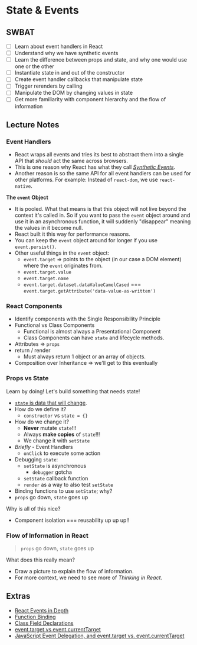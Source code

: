 State & Events
==============

## SWBAT

- [ ] Learn about event handlers in React
- [ ] Understand why we have synthetic events
- [ ] Learn the difference between props and state, and why one would use one or the other
- [ ] Instantiate state in and out of the constructor
- [ ] Create event handler callbacks that manipulate state
- [ ] Trigger rerenders by calling
- [ ] Manipulate the DOM by changing values in state
- [ ] Get more familiarity with component hierarchy and the flow of information

## Lecture Notes

### Event Handlers

- React wraps all events and tries its best to abstract them into a single API that _should_ act the same across browsers.
- This is one reason why React has what they call [_Synthetic Events_](https://reactjs.org/docs/handling-events.html).
- Another reason is so the same API for all event handlers can be used for other platforms. For example: Instead of `react-dom`, we use `react-native`.

**The `event` Object**

- It is pooled. What that means is that this object will not live beyond the context it's called in. So if you want to pass the `event` object around and use it in an asynchronous function, it will suddenly "disappear" meaning the values in it become null.
- React built it this way for performance reasons.
- You can keep the `event` object around for longer if you use `event.persist()`.
- Other useful things in the `event` object:
  - `event.target` => points to the object (in our case a DOM element) where the `event` originates from.
  - `event.target.value`
  - `event.target.name`
  - `event.target.dataset.dataValueCamelCased` === `event.target.getAttribute('data-value-as-written')`

### React Components

- Identify components with the Single Responsibility Principle
- Functional vs Class Components
  - Functional is almost always a Presentational Component
  - Class Components can have `state` and lifecycle methods.
- Attributes => `props`
- return / render
  - Must always return 1 object or an array of objects.
- Composition over Inheritance => we'll get to this eventually

### Props vs State

Learn by doing! Let's build something that needs state!

- [`state` is data that will change](https://facebook.github.io/react-native/docs/state.html).
- How do we define it?
  - `constructor` vs `state = {}`
- How do we change it?
  - **Never** mutate `state`!!!
  - Always **make copies** of `state`!!!
  - We change it with `setState`
- *Briefly* - Event Handlers
  - `onClick` to execute some action
- Debugging `state`:
  - `setState` is asynchronous
    - `debugger` gotcha
  - `setState` callback function
  - `render` as a way to also test `setState`
- Binding functions to use `setState`; why?
- `props` go down, `state` goes up

Why is all of this nice?
- Component isolation === reusability up up up!!

### Flow of Information in React

> `props` go down, `state` goes up

What does this really mean?
- Draw a picture to explain the flow of information.
- For more context, we need to see more of _Thinking in React_.

## Extras

- [React Events in Depth](https://www.youtube.com/watch?v=dRo_egw7tBc)
- [Function Binding](https://developer.mozilla.org/en-US/docs/Web/JavaScript/Reference/Global_objects/Function/bind)
- [Class Field Declarations](https://github.com/tc39/proposal-class-fields)
- [event.target vs event.currentTarget](https://github.com/facebook/react/issues/5733)
- [JavaScript Event Delegation, and event.target vs. event.currentTarget](https://medium.com/@florenceliang/javascript-event-delegation-and-event-target-vs-event-currenttarget-c9680c3a46d1)
